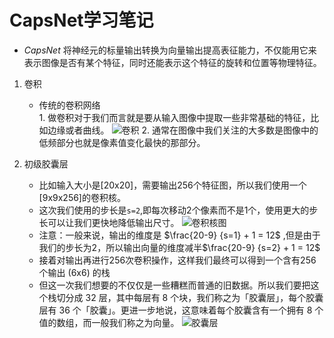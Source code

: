 # CapsNet学习笔记
- *CapsNet* 将神经元的标量输出转换为向量输出提高表征能力，不仅能用它来表示图像是否有某个特征，同时还能表示这个特征的旋转和位置等物理特征。

1. 卷积  
     - 传统的卷积网络  
              1.  做卷积对于我们而言就是要从输入图像中提取一些非常基础的特征，比如边缘或者曲线。 ![卷积](http://5b0988e595225.cdn.sohucs.com/images/20180407/67217b3b8d604fb58142c4b4b1c2eb6a.png)
              2.  通常在图像中我们关注的大多数是图像中的低频部分也就是像素值变化最快的那部分。

2. 初级胶囊层   
      -  比如输入大小是[20x20]，需要输出256个特征图，所以我们使用一个[9x9x256]的卷积核。
      -  这次我们使用的步长是`s=2`,即每次移动2个像素而不是1个，使用更大的步长可以让我们更快地降低输出尺寸。 ![卷积核图](http://5b0988e595225.cdn.sohucs.com/images/20180407/fc1a5bc771fc4ccc8844d06b0b4005ec.jpeg)
      -  注意：一般来说，输出的维度是 $\frac{20-9} {s=1} + 1 = 12$ ,但是由于我们的步长为2，所以输出向量的维度减半$\frac{20-9} {s=2} + 1 = 12$
      -  接着对输出再进行256次卷积操作，这样我们最终可以得到一个含有256个输出 (6x6) 的栈
      -  但这一次我们想要的不仅仅是一些糟糕而普通的旧数据。所以我们要把这个栈切分成 32 层，其中每层有 8 个块，我们称之为「胶囊层」，每个胶囊层有 36 个「胶囊」。更进一步地说，这意味着每个胶囊含有一个拥有 8 个值的数组，而一般我们称之为向量。 ![胶囊层](http://5b0988e595225.cdn.sohucs.com/images/20180407/46e4f3998ebf4deea13f1bad0646c90d.jpeg)
             